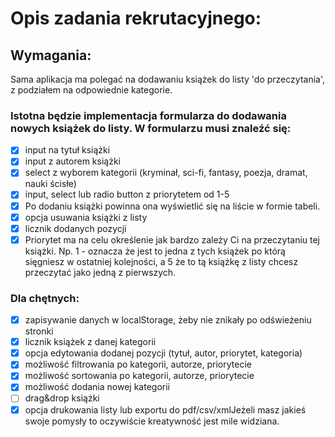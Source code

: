 # Opis zadania rekrutacyjnego:

## Wymagania:

Sama aplikacja ma polegać na dodawaniu książek do listy 'do przeczytania', z podziałem na odpowiednie kategorie.

### Istotna będzie implementacja formularza do dodawania nowych książek do listy. W formularzu musi znaleźć się:

- [x] input na tytuł książki
- [x] input z autorem książki
- [x] select z wyborem kategorii (kryminał, sci-fi, fantasy, poezja, dramat, nauki ścisłe)
- [x] input, select lub radio button z priorytetem od 1-5
- [x] Po dodaniu książki powinna ona wyświetlić się na liście w formie tabeli.
- [x] opcja usuwania książki z listy
- [x] licznik dodanych pozycji
- [x] Priorytet ma na celu określenie jak bardzo zależy Ci na przeczytaniu tej książki.
    Np. 1 - oznacza że jest to jedna z tych książek po którą sięgniesz w ostatniej kolejności, a 5 że to tą książkę z listy chcesz przeczytać jako jedną z pierwszych.

### Dla chętnych:

- [x] zapisywanie danych w localStorage, żeby nie znikały po odświeżeniu stronki
- [x] licznik książek z danej kategorii
- [x] opcja edytowania dodanej pozycji (tytuł, autor, priorytet, kategoria)
- [x] możliwość filtrowania po kategorii, autorze, priorytecie
- [x] możliwość sortowania po kategorii, autorze, priorytecie
- [x] możliwość dodania nowej kategorii
- [ ] drag&drop książki
- [x] opcja drukowania listy lub exportu do pdf/csv/xmlJeżeli masz jakieś swoje pomysły to oczywiście kreatywność jest mile widziana.